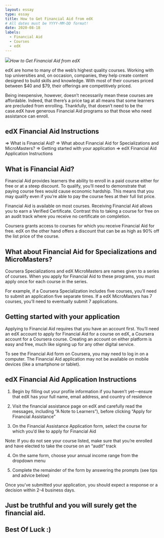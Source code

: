 ```yaml
---
layout: essay
type: essay
title: How to Get Financial Aid from edX
# All dates must be YYYY-MM-DD format!
date: 2020-08-18
labels:
  - Financial Aid
  - Courses
  - edX
---
```


<img class="ui tiny right spaced image" src="../images/degree_difficulty.jpg">*How to Get Financial Aid from edX*

edX are home to many of the web’s highest quality courses. Working with top universities and, on occasion, companies, they help create content designed to build skills and knowledge. With most of their courses priced between $40 and $79, their offerings are competitively priced.

Being inexpensive, however, doesn’t necessarily mean these courses are affordable. Indeed, that there’s a price tag at all means that some learners are precluded from enrolling. Thankfully, that doesn’t need to be the case.edX have generous Financial Aid programs so that those who need assistance can enroll.

## edX Financial Aid Instructions

=> What is Financial Aid?
=> What about Financial Aid for Specializations and MicroMasters?
=> Getting started with your application
=> edX Financial Aid Application Instructions

## What is Financial Aid?

Financial Aid provides learners the ability to enroll in a paid course either for free or at a steep discount. To qualify, you’ll need to demonstrate that paying course fees would cause economic hardship. This means that you may qualify even if you’re able to pay the course fees at their full list price.

Financial Aid is available on most courses. Receiving Financial Aid allows you to earn a Verified Certificate. Contrast this to taking a course for free on an audit track where you receive no certificate on completion.

Coursera grants access to courses for which you receive Financial Aid for free. edX on the other hand offers a discount that can be as high as 90% off the list price of the course.

## What about Financial Aid for Specializations and MicroMasters?

Coursera Specializations and edX MicroMasters are names given to a series of courses. When you apply for Financial Aid to these programs, you must apply once for each course in the series. 

For example, if a Coursera Specialization includes five courses, you’ll need to submit an application five separate times. If a edX MicroMasters has 7 courses, you’ll need to eventually submit 7 applications.

## Getting started with your application

Applying to Financial Aid requires that you have an account first. You’ll need an edX account to apply for Financial Aid for a course on edX, a Coursera account for a Coursera course. Creating an account on either platform is easy and free, much like signing up for any other digital service.

To see the Financial Aid form on Coursera, you may need to log in on a computer. The Financial Aid application may not be available on mobile devices (like a smartphone or tablet).

## edX Financial Aid Application Instructions

1. Begin by filling out your profile information if you haven’t yet—ensure that edX has your full name, email address, and country of residence 

2. Visit the financial assistance page on edX and carefully read the messages, including “A Note to Learners”), before clicking “Apply for Financial Assistance”

3. On the Financial Assistance Application form, select the course for which you’d like to apply for Financial Aid

Note: If you do not see your course listed, make sure that you’re enrolled and have elected to take the course on an “audit” track

4. On the same form, choose your annual income range from the dropdown menu

5. Complete the remainder of the form by answering the prompts (see tips and advice below)

Once you’ve submitted your application, you should expect a response or a decision within 2-4 business days.

## Just be truthful and you will surely get the financial aid.

## Best Of Luck :)
